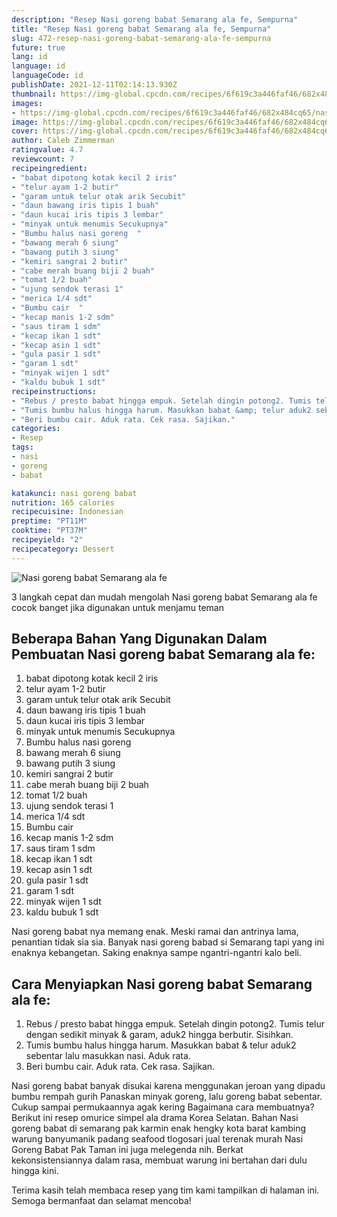 ```yaml
---
description: "Resep Nasi goreng babat Semarang ala fe, Sempurna"
title: "Resep Nasi goreng babat Semarang ala fe, Sempurna"
slug: 472-resep-nasi-goreng-babat-semarang-ala-fe-sempurna
future: true
lang: id
language: id
languageCode: id
publishDate: 2021-12-11T02:14:13.930Z 
thumbnail: https://img-global.cpcdn.com/recipes/6f619c3a446faf46/682x484cq65/nasi-goreng-babat-semarang-ala-fe-foto-resep-utama.png
images:
- https://img-global.cpcdn.com/recipes/6f619c3a446faf46/682x484cq65/nasi-goreng-babat-semarang-ala-fe-foto-resep-utama.png
image: https://img-global.cpcdn.com/recipes/6f619c3a446faf46/682x484cq65/nasi-goreng-babat-semarang-ala-fe-foto-resep-utama.png
cover: https://img-global.cpcdn.com/recipes/6f619c3a446faf46/682x484cq65/nasi-goreng-babat-semarang-ala-fe-foto-resep-utama.png
author: Caleb Zimmerman
ratingvalue: 4.7
reviewcount: 7
recipeingredient:
- "babat dipotong kotak kecil 2 iris"
- "telur ayam 1-2 butir"
- "garam untuk telur otak arik Secubit"
- "daun bawang iris tipis 1 buah"
- "daun kucai iris tipis 3 lembar"
- "minyak untuk menumis Secukupnya"
- "Bumbu halus nasi goreng  "
- "bawang merah 6 siung"
- "bawang putih 3 siung"
- "kemiri sangrai 2 butir"
- "cabe merah buang biji 2 buah"
- "tomat 1/2 buah"
- "ujung sendok terasi 1"
- "merica 1/4 sdt"
- "Bumbu cair  "
- "kecap manis 1-2 sdm"
- "saus tiram 1 sdm"
- "kecap ikan 1 sdt"
- "kecap asin 1 sdt"
- "gula pasir 1 sdt"
- "garam 1 sdt"
- "minyak wijen 1 sdt"
- "kaldu bubuk 1 sdt"
recipeinstructions:
- "Rebus / presto babat hingga empuk. Setelah dingin potong2. Tumis telur dengan sedikit minyak &amp; garam, aduk2 hingga berbutir. Sisihkan."
- "Tumis bumbu halus hingga harum. Masukkan babat &amp; telur aduk2 sebentar lalu masukkan nasi. Aduk rata."
- "Beri bumbu cair. Aduk rata. Cek rasa. Sajikan."
categories:
- Resep
tags:
- nasi
- goreng
- babat

katakunci: nasi goreng babat 
nutrition: 165 calories
recipecuisine: Indonesian
preptime: "PT11M"
cooktime: "PT37M"
recipeyield: "2"
recipecategory: Dessert
---
```



![Nasi goreng babat Semarang ala fe](https://img-global.cpcdn.com/recipes/6f619c3a446faf46/682x484cq65/nasi-goreng-babat-semarang-ala-fe-foto-resep-utama.png)

3 langkah cepat dan mudah mengolah  Nasi goreng babat Semarang ala fe cocok banget jika digunakan untuk menjamu teman

<!--inarticleads1-->

## Beberapa Bahan Yang Digunakan Dalam Pembuatan Nasi goreng babat Semarang ala fe:

1. babat dipotong kotak kecil 2 iris
1. telur ayam 1-2 butir
1. garam untuk telur otak arik Secubit
1. daun bawang iris tipis 1 buah
1. daun kucai iris tipis 3 lembar
1. minyak untuk menumis Secukupnya
1. Bumbu halus nasi goreng  
1. bawang merah 6 siung
1. bawang putih 3 siung
1. kemiri sangrai 2 butir
1. cabe merah buang biji 2 buah
1. tomat 1/2 buah
1. ujung sendok terasi 1
1. merica 1/4 sdt
1. Bumbu cair  
1. kecap manis 1-2 sdm
1. saus tiram 1 sdm
1. kecap ikan 1 sdt
1. kecap asin 1 sdt
1. gula pasir 1 sdt
1. garam 1 sdt
1. minyak wijen 1 sdt
1. kaldu bubuk 1 sdt

Nasi goreng babat nya memang enak. Meski ramai dan antrinya lama, penantian tidak sia sia. Banyak nasi goreng babad si Semarang tapi yang ini enaknya kebangetan. Saking enaknya sampe ngantri-ngantri kalo beli. 

<!--inarticleads2-->

## Cara Menyiapkan Nasi goreng babat Semarang ala fe:

1. Rebus / presto babat hingga empuk. Setelah dingin potong2. Tumis telur dengan sedikit minyak &amp; garam, aduk2 hingga berbutir. Sisihkan.
1. Tumis bumbu halus hingga harum. Masukkan babat &amp; telur aduk2 sebentar lalu masukkan nasi. Aduk rata.
1. Beri bumbu cair. Aduk rata. Cek rasa. Sajikan.


Nasi goreng babat banyak disukai karena menggunakan jeroan yang dipadu bumbu rempah gurih Panaskan minyak goreng, lalu goreng babat sebentar. Cukup sampai permukaannya agak kering Bagaimana cara membuatnya? Berikut ini resep omurice simpel ala drama Korea Selatan. Bahan Nasi goreng babat di semarang pak karmin enak hengky kota barat kambing warung banyumanik padang seafood tlogosari jual terenak murah Nasi Goreng Babat Pak Taman ini juga melegenda nih. Berkat kekonsistensiannya dalam rasa, membuat warung ini bertahan dari dulu hingga kini. 

Terima kasih telah membaca resep yang tim kami tampilkan di halaman ini. Semoga bermanfaat dan selamat mencoba!

